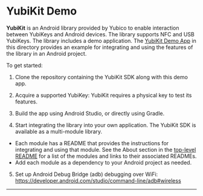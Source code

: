 # YubiKit Demo

**YubiKit** is an Android library provided by Yubico to enable interaction between YubiKeys and Android devices. The library supports NFC and USB YubiKeys. The library includes a demo application. The [YubiKit Demo App](./src) in this directory provides an example for integrating and using the features of the library in an Android project.

To get started:

1. Clone the repository containing the YubiKit SDK along with this demo app.
2. Acquire a supported YubiKey: YubiKit requires a physical key to test its features.
3. Build the app using Android Studio, or directly using Gradle.

4. Start integrating the library into your own application. The YubiKit SDK is available as a multi-module library.

 - Each module has a README that provides the instructions for integrating and using that module. See the About section in the [top-level README](../README.md) for a list of the modules and links to their associated READMEs.
 - Add each module as a dependency to your Android project as needed.

5. Set up Android Debug Bridge (adb) debugging over WiFi: https://developer.android.com/studio/command-line/adb#wireless


---
